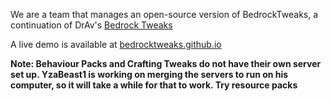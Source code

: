 We are a team that manages an open-source version of BedrockTweaks, a continuation of DrAv's [Bedrock Tweaks](https://bedrocktweaks.net)

A live demo is available at [bedrocktweaks.github.io](https://bedrocktweaks.github.io)

**Note: Behaviour Packs and Crafting Tweaks do not have their own server set up. YzaBeast1 is working on merging the servers to run on his computer, so it will take a while for that to work. Try resource packs**

